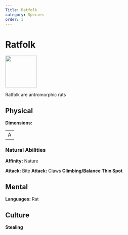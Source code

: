 ```yaml
---
Title: Ratfolk
category: Species
order: 3
---
```


# Ratfolk

<img src="/BansheeRPG/assets/images/species/rat.png" style="width:100px" />


<!-- short description -->
Ratfolk are antromorphic rats

<!-- always facing northwards -->
## Physical 
**Dimensions:**

<table>
  <tr>
    <td>A</td>
  </tr>
</table>

### Natural Abilities

**Affinity:** Nature

**Attack:** Bite
**Attack:** Claws
**Climbing/Balance**
**Thin Spot**

## Mental

**Languages:** Rat

## Culture

**Stealing**
